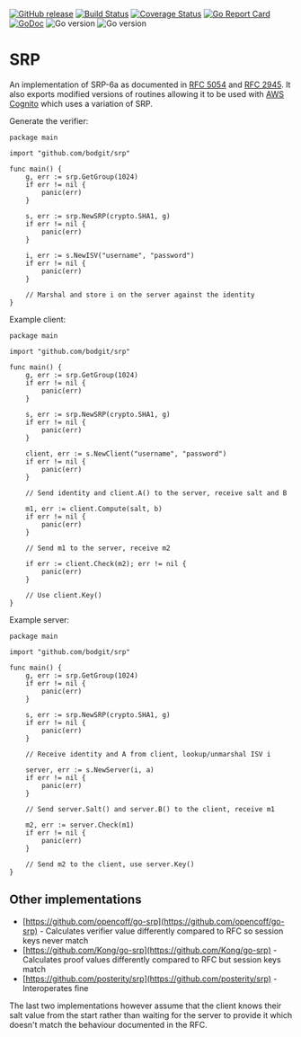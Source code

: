 [![GitHub release](https://img.shields.io/github/v/release/bodgit/srp)](https://github.com/bodgit/srp/releases)
[![Build Status](https://img.shields.io/github/actions/workflow/status/bodgit/srp/main.yml?branch=main)](https://github.com/bodgit/srp/actions?query=workflow%3Abuild)
[![Coverage Status](https://coveralls.io/repos/github/bodgit/srp/badge.svg?branch=main)](https://coveralls.io/github/bodgit/srp?branch=main)
[![Go Report Card](https://goreportcard.com/badge/github.com/bodgit/srp)](https://goreportcard.com/report/github.com/bodgit/srp)
[![GoDoc](https://godoc.org/github.com/bodgit/srp?status.svg)](https://godoc.org/github.com/bodgit/srp)
![Go version](https://img.shields.io/badge/Go-1.19-brightgreen.svg)
![Go version](https://img.shields.io/badge/Go-1.18-brightgreen.svg)

# SRP

An implementation of SRP-6a as documented in [RFC 5054](https://www.rfc-editor.org/rfc/rfc5054) and [RFC 2945](https://www.rfc-editor.org/rfc/rfc2945). It also exports modified versions of routines allowing it to be used with [AWS Cognito](https://aws.amazon.com/cognito/) which uses a variation of SRP.

Generate the verifier:
```golang
package main

import "github.com/bodgit/srp"

func main() {
	g, err := srp.GetGroup(1024)
	if err != nil {
		panic(err)
	}

	s, err := srp.NewSRP(crypto.SHA1, g)
	if err != nil {
		panic(err)
	}

	i, err := s.NewISV("username", "password")
	if err != nil {
		panic(err)
	}

	// Marshal and store i on the server against the identity
}
```

Example client:
```golang
package main

import "github.com/bodgit/srp"

func main() {
	g, err := srp.GetGroup(1024)
	if err != nil {
		panic(err)
	}

	s, err := srp.NewSRP(crypto.SHA1, g)
	if err != nil {
		panic(err)
	}

	client, err := s.NewClient("username", "password")
	if err != nil {
		panic(err)
	}

	// Send identity and client.A() to the server, receive salt and B

	m1, err := client.Compute(salt, b)
	if err != nil {
		panic(err)
	}

	// Send m1 to the server, receive m2

	if err := client.Check(m2); err != nil {
		panic(err)
	}

	// Use client.Key()
}
```

Example server:
```golang
package main

import "github.com/bodgit/srp"

func main() {
	g, err := srp.GetGroup(1024)
	if err != nil {
		panic(err)
	}

	s, err := srp.NewSRP(crypto.SHA1, g)
	if err != nil {
		panic(err)
	}

	// Receive identity and A from client, lookup/unmarshal ISV i

	server, err := s.NewServer(i, a)
	if err != nil {
		panic(err)
	}

	// Send server.Salt() and server.B() to the client, receive m1

	m2, err := server.Check(m1)
	if err != nil {
		panic(err)
	}

	// Send m2 to the client, use server.Key()
}
```
## Other implementations

* [https://github.com/opencoff/go-srp](https://github.com/opencoff/go-srp) - Calculates verifier value differently compared to RFC so session keys never match
* [https://github.com/Kong/go-srp](https://github.com/Kong/go-srp) - Calculates proof values differently compared to RFC but session keys match
* [https://github.com/posterity/srp](https://github.com/posterity/srp) - Interoperates fine

The last two implementations however assume that the client knows their salt value from the start rather than waiting for the server to provide it which doesn't match the behaviour documented in the RFC.
